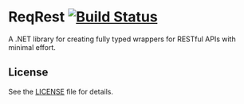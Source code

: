 # ReqRest [![Build Status](https://dev.azure.com/ManuelRoemer/ReqRest/_apis/build/status/ReqRest?branchName=master)](https://dev.azure.com/ManuelRoemer/ReqRest/_build/latest?definitionId=12&branchName=master)

A .NET library for creating fully typed wrappers for RESTful APIs with minimal effort.


## License

See the [LICENSE](./LICENSE) file for details.
